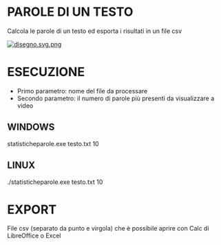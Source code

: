 PAROLE DI UN TESTO
==================

Calcola le parole di un testo ed esporta i risultati in un file csv 

[![disegno.svg.png](https://s1.postimg.org/3rprrwykzz/disegno.svg.png)](https://postimg.org/image/68c06u5gwb/)

ESECUZIONE
==========
- Primo parametro: nome del file da processare  
- Secondo parametro: il numero di parole più presenti da visualizzare a video   

WINDOWS
-------
statisticheparole.exe testo.txt 10  

LINUX
-----
./statisticheparole.exe testo.txt 10  

EXPORT
======
File csv (separato da punto e virgola) che è possibile aprire con Calc di LibreOffice o Excel

